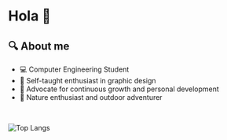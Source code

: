 <h1>Hola 👋</h1> 

## 🔍 About me
- 💻 Computer Engineering Student
- 🎨 Self-taught enthusiast in graphic design
- 🌱 Advocate for continuous growth and personal development
- 🌿 Nature enthusiast and outdoor adventurer


<br>

![Top Langs](https://github-readme-stats.vercel.app/api/top-langs/?username=NataMellado&layout=compact&theme=jolly&show_icons=true)

